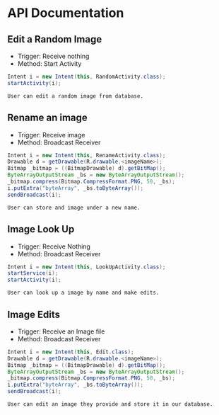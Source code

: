
# API Documentation

## Edit a Random Image 
* Trigger: Receive nothing 
* Method: Start Activity
```java 
Intent i = new Intent(this, RandomActivity.class); 
startActivity(i); 
```
`User can edit a random image from database.` 

## Rename an image 
* Trigger: Receive image
* Method: Broadcast Receiver 
```java 
Intent i = new Intent(this, RenameActivity.class); 
Drawable d = getDrawable(R.drawable.<imageName>);
Bitmap _bitmap = ((BitmapDrawable) d).getBitMap(); 
ByteArrayOutputStream _bs = new ByteArrayOutputStream();
_bitmap.compress(Bitmap.CompressFormat.PNG, 50, _bs);
i.putExtra("byteArray", _bs.toByteArray());
sendBroadcast(i); 
```
`User can store and image under a new name.`

## Image Look Up 
* Trigger: Receive Nothing  
* Method: Broadcast Receiver
```java 
Intent i = new Intent(this, LookUpActivity.class); 
startService(i); 
startActivity(i); 
```
`User can look up a image by name and make edits.`

## Image Edits 
* Trigger: Receive an Image file 
* Method: Broadcast Receiver
```java 
Intent i = new Intent(this, Edit.class); 
Drawable d = getDrawable(R.drawable.<imageName>);
Bitmap _bitmap = ((BitmapDrawable) d).getBitMap(); 
ByteArrayOutputStream _bs = new ByteArrayOutputStream();
_bitmap.compress(Bitmap.CompressFormat.PNG, 50, _bs);
i.putExtra("byteArray", _bs.toByteArray());
sendBroadcast(i); 
```
`User can edit an image they provide and store it in our database.`